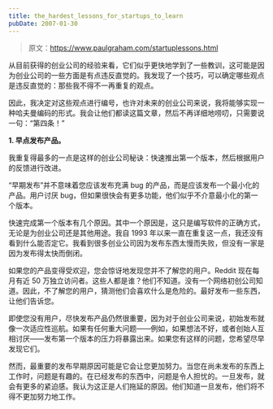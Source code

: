 ```yaml
---
title: the_hardest_lessons_for_startups_to_learn
pubDate: 2007-01-30
---
```


> 原文：https://www.paulgraham.com/startuplessons.html 

            
从目前获得的创业公司的经验来看，它们似乎更快地学到了一些教训，这可能是因为创业公司的一些方面是有点违反直觉的。我发现了一个技巧，可以确定哪些观点是违反直觉的：那些我不得不一再重复的观点。

因此，我决定对这些观点进行编号，也许对未来的创业公司来说，我将能够实现一种哈夫曼编码的形式。我会让他们都读这篇文章，然后不再详细地唠叨，只需要说一句：“第四条！”

**1. 早点发布产品。**

我重复得最多的一点是这样的创业公司秘诀：快速推出第一个版本，然后根据用户的反馈进行改进。

“早期发布”并不意味着您应该发布充满 bug 的产品，而是应该发布一个最小化的产品。用户讨厌 bug，但如果很快会有更多功能，他们似乎不介意最小化的第一个版本。

快速完成第一个版本有几个原因。其中一个原因是，这只是编写软件的正确方式，无论是为创业公司还是其他用途。我自 1993 年以来一直在重复这一点，我还没有看到什么能否定它。我看到很多创业公司因为发布东西太慢而失败，但没有一家是因为发布得太快而倒闭。

如果您的产品变得受欢迎，您会惊讶地发现您并不了解您的用户。Reddit 现在每月有近 50 万独立访问者。这些人都是谁？他们不知道。没有一个网络初创公司知道。因此，不了解您的用户，猜测他们会喜欢什么是危险的。最好发布一些东西，让他们告诉您。

即使您没有用户，尽快发布产品仍然很重要，因为对于创业公司来说，初始发布就像一次适应性巡航。如果有任何重大问题——例如，如果想法不好，或者创始人互相讨厌——发布第一个版本的压力将暴露出来。如果您有这样的问题，您希望尽早发现它们。

然而，最重要的发布早期原因可能是它会让您更加努力。当您在尚未发布的东西上工作时，问题是有趣的。在已经发布的东西中，问题是令人担忧的。一旦发布，就会有更多的紧迫感。我认为这正是人们拖延的原因。他们知道一旦发布，他们将不得不更加努力地工作。

